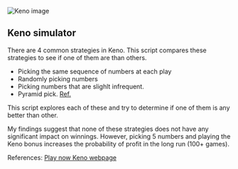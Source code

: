 ![Keno image](https://www.playnow.com/resources/images/keno/keno-logo.png)

## Keno simulator

There are 4 common strategies in Keno. This script compares these strategies to see if one of them are than others.

* Picking the same sequence of numbers at each play
* Randomly picking numbers
* Picking numbers that are slighlt infrequent.
* Pyramid pick. [Ref.](https://www.youtube.com/watch?v=rbNzWLCJbto)

This script explores each of these and try to determine if one of them is any better than other.

My findings suggest that none of these strategies does not have any significant impact on winnings. However, picking 5 numbers and playing the Keno bonus increases the probability of profit in the long run (100+ games).

References: 
[Play now Keno webpage](https://www.playnow.com/keno/winning-numbers/)
